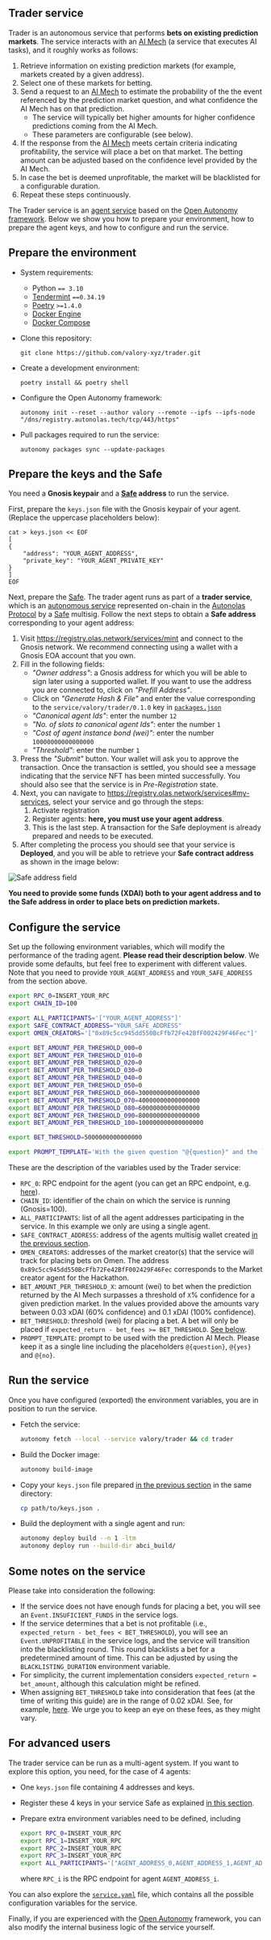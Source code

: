 ## Trader service

Trader is an autonomous service that performs **bets on existing prediction markets**. The service interacts with an [AI Mech](https://github.com/valory-xyz/mech) (a service that executes AI tasks), and it roughly works as follows:

1. Retrieve information on existing prediction markets (for example, markets created by a given address).
2. Select one of these markets for betting.
3. Send a request to an [AI Mech](https://github.com/valory-xyz/mech) to estimate the probability of the the event referenced by the prediction market question, and what confidence the AI Mech has on that prediction.
    - The service will typically bet higher amounts for higher confidence predictions coming from the AI Mech.
    - These parameters are configurable (see below).
4. If the response from the [AI Mech](https://github.com/valory-xyz/mech) meets certain criteria indicating profitability, the service will place a bet on that market. The betting amount can be adjusted based on the confidence level provided by the AI Mech.
5. In case the bet is deemed unprofitable, the market will be blacklisted for a configurable duration.
6. Repeat these steps continuously.

The Trader service is an [agent service](https://docs.autonolas.network/open-autonomy/get_started/what_is_an_agent_service/) based on the [Open Autonomy framework](https://docs.autonolas.network/open-autonomy/). Below we show you how to prepare your environment, how to prepare the agent keys, and how to configure and run the service.

## Prepare the environment

- System requirements:

  - Python `== 3.10`
  - [Tendermint](https://docs.tendermint.com/v0.34/introduction/install.html) `==0.34.19`
  - [Poetry](https://python-poetry.org/docs/) `>=1.4.0`
  - [Docker Engine](https://docs.docker.com/engine/install/)
  - [Docker Compose](https://docs.docker.com/compose/install/)

- Clone this repository:

      git clone https://github.com/valory-xyz/trader.git

- Create a development environment:

      poetry install && poetry shell

- Configure the Open Autonomy framework:

      autonomy init --reset --author valory --remote --ipfs --ipfs-node "/dns/registry.autonolas.tech/tcp/443/https"

- Pull packages required to run the service:

      autonomy packages sync --update-packages

## Prepare the keys and the Safe

You need a **Gnosis keypair** and a **[Safe](https://safe.global/) address** to run the service.

First, prepare the `keys.json` file with the Gnosis keypair of your agent. (Replace the uppercase placeholders below):

    cat > keys.json << EOF
    [
    {
        "address": "YOUR_AGENT_ADDRESS",
        "private_key": "YOUR_AGENT_PRIVATE_KEY"
    }
    ]
    EOF

Next, prepare the [Safe](https://safe.global/). The trader agent runs as part of a **trader service**, 
which is an [autonomous service](https://docs.autonolas.network/open-autonomy/get_started/what_is_an_agent_service/) 
represented on-chain in the [Autonolas Protocol](https://docs.autonolas.network/protocol/) by a [Safe](https://safe.global/) multisig. Follow the next steps to obtain a **Safe address** corresponding to your agent address:

1. Visit https://registry.olas.network/services/mint and connect to the Gnosis network. We recommend connecting using a wallet with a Gnosis EOA account that you own.
2. Fill in the following fields:
    - *"Owner address"*: a Gnosis address for which you will be able to sign later using a supported wallet. If you want to use the address you are connected to, click on *"Prefill Address"*.
    - Click on *"Generate Hash & File"* and enter the value corresponding to the `service/valory/trader/0.1.0` key in [`packages.json`](https://github.com/valory-xyz/trader/blob/main/packages/packages.json)
    - *"Canonical agent Ids"*: enter the number `12`
    - *"No. of slots to canonical agent Ids"*: enter the number `1`
    - *"Cost of agent instance bond (wei)"*: enter the number `10000000000000000`
    - *"Threshold"*: enter the number `1`
3. Press the *"Submit"* button. Your wallet will ask you to approve the transaction. Once the transaction is settled, you should see a message indicating that the service NFT has been minted successfully. You should also see that the service is in _Pre-Registration_ state.
4. Next, you can navigate to https://registry.olas.network/services#my-services, select your service and go through the steps:
    1. Activate registration
    2. Register agents: **here, you must use your agent address**.
    3. This is the last step. A transaction for the Safe deployment is already prepared and needs to be executed.
5. After completing the process you should see that your service is **Deployed**, and you will be able to retrieve your **Safe contract address** as shown in the image below:

![Safe address field](/img/safe_address_screenshot.png)

**You need to provide some funds (XDAI) both to your agent address and to the Safe address in order to place bets on prediction markets.**

## Configure the service

Set up the following environment variables, which will modify the performance of the trading agent. **Please read their description below**. We provide some defaults, but feel free to experiment with different values. Note that you need to provide `YOUR_AGENT_ADDRESS` and `YOUR_SAFE_ADDRESS` from the section above.

```bash
export RPC_0=INSERT_YOUR_RPC
export CHAIN_ID=100

export ALL_PARTICIPANTS='["YOUR_AGENT_ADDRESS"]'
export SAFE_CONTRACT_ADDRESS="YOUR_SAFE_ADDRESS"
export OMEN_CREATORS='["0x89c5cc945dd550BcFfb72Fe42BfF002429F46Fec"]'

export BET_AMOUNT_PER_THRESHOLD_000=0
export BET_AMOUNT_PER_THRESHOLD_010=0
export BET_AMOUNT_PER_THRESHOLD_020=0
export BET_AMOUNT_PER_THRESHOLD_030=0
export BET_AMOUNT_PER_THRESHOLD_040=0
export BET_AMOUNT_PER_THRESHOLD_050=0
export BET_AMOUNT_PER_THRESHOLD_060=30000000000000000
export BET_AMOUNT_PER_THRESHOLD_070=40000000000000000
export BET_AMOUNT_PER_THRESHOLD_080=60000000000000000
export BET_AMOUNT_PER_THRESHOLD_090=80000000000000000
export BET_AMOUNT_PER_THRESHOLD_100=100000000000000000

export BET_THRESHOLD=5000000000000000

export PROMPT_TEMPLATE='With the given question "@{question}" and the `yes` option represented by `@{yes}` and the `no` option represented by `@{no}`, what are the respective probabilities of `p_yes` and `p_no` occurring?'
```

These are the description of the variables used by the Trader service:

- `RPC_0`: RPC endpoint for the agent (you can get an RPC endpoint, e.g. [here](https://getblock.io/)).
- `CHAIN_ID`: identifier of the chain on which the service is running (Gnosis=100).
- `ALL_PARTICIPANTS`: list of all the agent addresses participating in the service. In this example we only are using a single agent.
- `SAFE_CONTRACT_ADDRESS`: address of the agents multisig wallet created [in the previous section](#prepare-the-keys-and-the-safe).
- `OMEN_CREATORS`: addresses of the market creator(s) that the service will track
  for placing bets on Omen. The address `0x89c5cc945dd550BcFfb72Fe42BfF002429F46Fec` corresponds to the Market creator agent for the Hackathon.
- `BET_AMOUNT_PER_THRESHOLD_X`: amount (wei) to bet when the prediction returned by the AI Mech surpasses a threshold of `X`% confidence for a given prediction market. In the values provided above the amounts vary between 0.03 xDAI (60% confidence) and 0.1 xDAI (100% confidence).
- `BET_THRESHOLD`: threshold (wei) for placing a bet. A bet will only be placed if `expected_return - bet_fees >= BET_THRESHOLD`. [See below](#some-notes-on-the-service).
- `PROMPT_TEMPLATE`: prompt to be used with the prediction AI Mech. Please keep it as a single line including the placeholders `@{question}`, `@{yes}` and `@{no}`.


## Run the service
Once you have configured (exported) the environment variables, you are in position to run the service.

- Fetch the service:

    ```bash
    autonomy fetch --local --service valory/trader && cd trader
    ```

- Build the Docker image:

    ```bash
    autonomy build-image
    ```

- Copy your `keys.json` file prepared [in the previous section](#prepare-the-keys-and-the-safe) in the same directory:

    ```bash
    cp path/to/keys.json .
    ```

- Build the deployment with a single agent and run:

    ```bash
    autonomy deploy build --n 1 -ltm
    autonomy deploy run --build-dir abci_build/
    ```

## Some notes on the service

Please take into consideration the following:

- If the service does not have enough funds for placing a bet, you will see an `Event.INSUFICIENT_FUNDS` in the service logs.
- If the service determines that a bet is not profitable (i.e., `expected_return - bet_fees < BET_THRESHOLD`), you will see an `Event.UNPROFITABLE` in the service logs, and the service will transition into the blacklisting round. This round blacklists a bet for a predetermined amount of time. This can be adjusted by using the `BLACKLISTING_DURATION` environment variable.
- For simplicity, the current implementation considers `expected_return = bet_amount`, although this calculation might be refined.
- When assigning `BET_THRESHOLD` take into consideration that fees (at the time of writing this guide) are in the range of 0.02 xDAI. See, for example, [here](https://api.thegraph.com/subgraphs/name/protofire/omen-xdai/graphql?query=%7B%0A++fixedProductMarketMakers%28%0A++++where%3A+%7B%0A++++++creator_in%3A+%5B%220x89c5cc945dd550BcFfb72Fe42BfF002429F46Fec%22%5D%2C%0A++++++outcomeSlotCount%3A+2%2C%0A++++++isPendingArbitration%3A+false%0A++++%7D%2C%0A++++orderBy%3A+creationTimestamp%0A++++orderDirection%3A+desc%0A++%29%7B%0A++++fee%0A++%7D%0A%7D). We urge you to keep an eye on these fees, as they might vary.

## For advanced users

The trader service can be run as a multi-agent system. If you want to explore this option,
you need, for the case of 4 agents:

  - One `keys.json` file containing 4 addresses and keys.
  - Register these 4 keys in your service Safe as explained [in this section](#prepare-the-keys-and-the-safe).
  - Prepare extra environment variables need to be defined, including
    ```bash
    export RPC_0=INSERT_YOUR_RPC
    export RPC_1=INSERT_YOUR_RPC
    export RPC_2=INSERT_YOUR_RPC
    export RPC_3=INSERT_YOUR_RPC
    export ALL_PARTICIPANTS='["AGENT_ADDRESS_0,AGENT_ADDRESS_1,AGENT_ADDRESS_2,AGENT_ADDRESS_3"]'
    ```

    where   `RPC_i` is the RPC endpoint for agent `AGENT_ADDRESS_i`.

You can also explore the [`service.yaml`](https://github.com/valory-xyz/trader/blob/main/packages/valory/services/trader/service.yaml) file, which contains all the possible configuration variables for the service.

Finally, if you are experienced with the [Open Autonomy](https://docs.autonolas.network/) framework, you can also modify the internal business logic of the service yourself.
